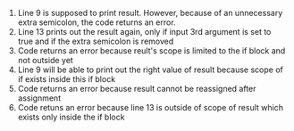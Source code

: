 1) Line 9 is supposed to print result. However, because of an unnecessary extra semicolon, the code returns an error.
2) Line 13 prints out the result again, only if input 3rd argument is set to true and if the extra semicolon is removed
3) Code returns an error because reult's scope is limited to the if block and not outside yet
4) Line 9 will be able to print out the right value of result because scope of if exists inside this if block
5) Code returns an error because result cannot be reassigned after assignment
6) Code retuns an error because line 13 is outside of scope of result which exists only inside the if block 
